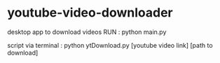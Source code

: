# youtube-video-downloader
desktop app to download videos 
RUN :
python main.py

script via terminal :
python ytDownload.py [youtube video link] [path to download]
